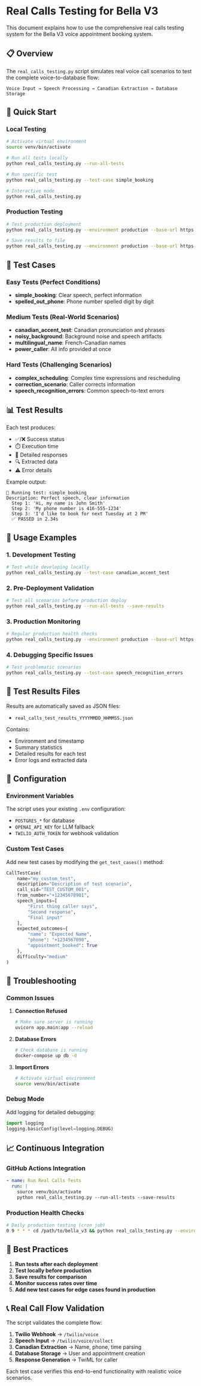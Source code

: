 # Real Calls Testing for Bella V3

This document explains how to use the comprehensive real calls testing system for the Bella V3 voice appointment booking system.

## 📋 Overview

The `real_calls_testing.py` script simulates real voice call scenarios to test the complete voice-to-database flow:

```
Voice Input → Speech Processing → Canadian Extraction → Database Storage
```

## 🚀 Quick Start

### Local Testing
```bash
# Activate virtual environment
source venv/bin/activate

# Run all tests locally
python real_calls_testing.py --run-all-tests

# Run specific test
python real_calls_testing.py --test-case simple_booking

# Interactive mode
python real_calls_testing.py
```

### Production Testing
```bash
# Test production deployment
python real_calls_testing.py --environment production --base-url https://your-domain.com --run-all-tests

# Save results to file
python real_calls_testing.py --environment production --base-url https://your-domain.com --run-all-tests --save-results
```

## 🧪 Test Cases

### Easy Tests (Perfect Conditions)
- **simple_booking**: Clear speech, perfect information
- **spelled_out_phone**: Phone number spelled digit by digit

### Medium Tests (Real-World Scenarios)
- **canadian_accent_test**: Canadian pronunciation and phrases
- **noisy_background**: Background noise and speech artifacts
- **multilingual_name**: French-Canadian names
- **power_caller**: All info provided at once

### Hard Tests (Challenging Scenarios)
- **complex_scheduling**: Complex time expressions and rescheduling
- **correction_scenario**: Caller corrects information
- **speech_recognition_errors**: Common speech-to-text errors

## 📊 Test Results

Each test produces:
- ✅/❌ Success status
- ⏱️ Execution time
- 📝 Detailed responses
- 🔍 Extracted data
- ⚠️ Error details

Example output:
```
🧪 Running test: simple_booking
Description: Perfect speech, clear information
  Step 1: 'Hi, my name is John Smith'
  Step 2: 'My phone number is 416-555-1234'
  Step 3: 'I'd like to book for next Tuesday at 2 PM'
  ✅ PASSED in 2.34s
```

## 🎯 Usage Examples

### 1. Development Testing
```bash
# Test while developing locally
python real_calls_testing.py --test-case canadian_accent_test
```

### 2. Pre-Deployment Validation
```bash
# Test all scenarios before production deploy
python real_calls_testing.py --run-all-tests --save-results
```

### 3. Production Monitoring
```bash
# Regular production health checks
python real_calls_testing.py --environment production --base-url https://bella-alb-1924818779.ca-central-1.elb.amazonaws.com --test-case simple_booking
```

### 4. Debugging Specific Issues
```bash
# Test problematic scenarios
python real_calls_testing.py --test-case speech_recognition_errors
```

## 📁 Test Results Files

Results are automatically saved as JSON files:
- `real_calls_test_results_YYYYMMDD_HHMMSS.json`

Contains:
- Environment and timestamp
- Summary statistics
- Detailed results for each test
- Error logs and extracted data

## 🔧 Configuration

### Environment Variables
The script uses your existing `.env` configuration:
- `POSTGRES_*` for database
- `OPENAI_API_KEY` for LLM fallback
- `TWILIO_AUTH_TOKEN` for webhook validation

### Custom Test Cases
Add new test cases by modifying the `get_test_cases()` method:

```python
CallTestCase(
    name="my_custom_test",
    description="Description of test scenario",
    call_sid="TEST_CUSTOM_001",
    from_number="+12345678901",
    speech_inputs=[
        "First thing caller says",
        "Second response",
        "Final input"
    ],
    expected_outcomes={
        "name": "Expected Name",
        "phone": "+1234567890",
        "appointment_booked": True
    },
    difficulty="medium"
)
```

## 🚨 Troubleshooting

### Common Issues

1. **Connection Refused**
   ```bash
   # Make sure server is running
   uvicorn app.main:app --reload
   ```

2. **Database Errors**
   ```bash
   # Check database is running
   docker-compose up db -d
   ```

3. **Import Errors**
   ```bash
   # Activate virtual environment
   source venv/bin/activate
   ```

### Debug Mode
Add logging for detailed debugging:
```python
import logging
logging.basicConfig(level=logging.DEBUG)
```

## 📈 Continuous Integration

### GitHub Actions Integration
```yaml
- name: Run Real Calls Tests
  run: |
    source venv/bin/activate
    python real_calls_testing.py --run-all-tests --save-results
```

### Production Health Checks
```bash
# Daily production testing (cron job)
0 9 * * * cd /path/to/bella_v3 && python real_calls_testing.py --environment production --base-url https://your-domain.com --test-case simple_booking
```

## 🎯 Best Practices

1. **Run tests after each deployment**
2. **Test locally before production**
3. **Save results for comparison**
4. **Monitor success rates over time**
5. **Add new test cases for edge cases found in production**

## 📞 Real Call Flow Validation

The script validates the complete flow:

1. **Twilio Webhook** → `/twilio/voice`
2. **Speech Input** → `/twilio/voice/collect`
3. **Canadian Extraction** → Name, phone, time parsing
4. **Database Storage** → User and appointment creation
5. **Response Generation** → TwiML for caller

Each test case verifies this end-to-end functionality with realistic voice scenarios.